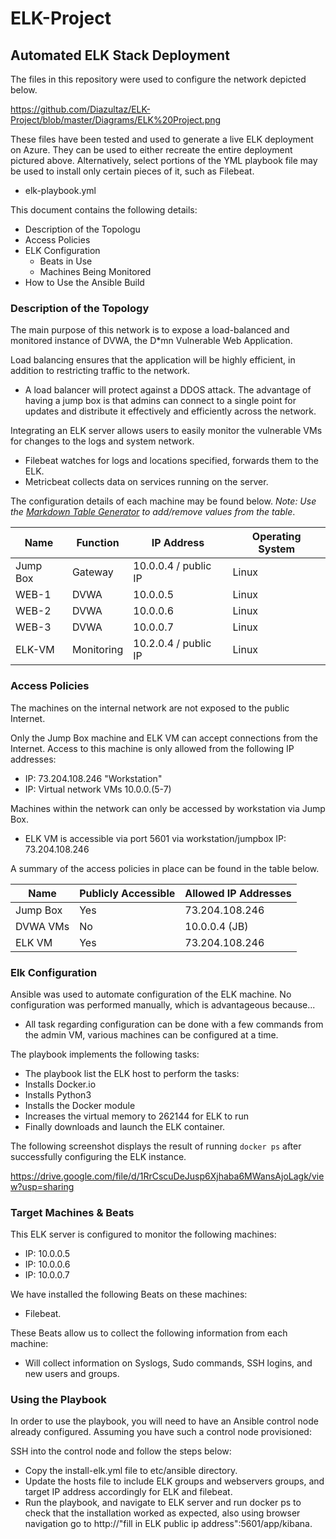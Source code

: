 # ELK-Project
## Automated ELK Stack Deployment

The files in this repository were used to configure the network depicted below.

https://github.com/Diazultaz/ELK-Project/blob/master/Diagrams/ELK%20Project.png

These files have been tested and used to generate a live ELK deployment on Azure. 
They can be used to either recreate the entire deployment pictured above. 
Alternatively, select portions of the YML playbook file may be used to install only certain pieces of it,
such as Filebeat.

  - elk-playbook.yml

This document contains the following details:
- Description of the Topologu
- Access Policies
- ELK Configuration
  - Beats in Use
  - Machines Being Monitored
- How to Use the Ansible Build


### Description of the Topology

The main purpose of this network is to expose a load-balanced and monitored instance of DVWA, the D*mn Vulnerable Web Application.

Load balancing ensures that the application will be highly efficient, in addition to restricting traffic to the network.
- A load balancer will protect against a DDOS attack. The advantage of having a jump box is that admins can connect to a single point for updates and distribute it effectively and efficiently across the network.

Integrating an ELK server allows users to easily monitor the vulnerable VMs for changes to the logs and system network.
- Filebeat watches for logs and locations specified, forwards them to the ELK.
- Metricbeat collects data on services running on the server.

The configuration details of each machine may be found below.
_Note: Use the [Markdown Table Generator](http://www.tablesgenerator.com/markdown_tables) to add/remove values from the table_.

| Name     | Function | IP Address            | Operating System |
|----------|----------|-----------------------|------------------|
| Jump Box | Gateway  | 10.0.0.4 / public IP  | Linux            |
| WEB-1    |   DVWA   | 10.0.0.5              | Linux            |
| WEB-2    |   DVWA   | 10.0.0.6              | Linux            |
| WEB-3    |   DVWA   | 10.0.0.7              | Linux            |
| ELK-VM   |Monitoring| 10.2.0.4 / public IP  | Linux            |

### Access Policies

The machines on the internal network are not exposed to the public Internet. 

Only the Jump Box machine and ELK VM can accept connections from the Internet. Access to this machine is only allowed from the following IP addresses:
- IP: 73.204.108.246 "Workstation"
- IP: Virtual network VMs 10.0.0.(5-7)

Machines within the network can only be accessed by workstation via Jump Box.
- ELK VM is accessible via port 5601 via workstation/jumpbox IP: 73.204.108.246

A summary of the access policies in place can be found in the table below.

| Name     | Publicly Accessible | Allowed IP Addresses |
|----------|---------------------|----------------------|
| Jump Box | Yes                 | 73.204.108.246       |
| DVWA VMs | No                  | 10.0.0.4 (JB)        |
| ELK VM   | Yes                 | 73.204.108.246       |

### Elk Configuration

Ansible was used to automate configuration of the ELK machine. No configuration was performed manually, which is advantageous because...
- All task regarding configuration can be done with a few commands from the admin VM, various machines can be configured at a time.

The playbook implements the following tasks:
- The playbook list the ELK host to perform the tasks:
- Installs Docker.io
- Installs Python3
- Installs the Docker module
- Increases the virtual memory to 262144 for ELK to run
- Finally downloads and launch the ELK container.

The following screenshot displays the result of running `docker ps` after successfully configuring the ELK instance.

https://drive.google.com/file/d/1RrCscuDeJusp6Xjhaba6MWansAjoLagk/view?usp=sharing

### Target Machines & Beats
This ELK server is configured to monitor the following machines:
- IP: 10.0.0.5
- IP: 10.0.0.6
- IP: 10.0.0.7

We have installed the following Beats on these machines:
- Filebeat.

These Beats allow us to collect the following information from each machine:

- Will collect information on Syslogs, Sudo commands, SSH logins, and new users and groups.

### Using the Playbook
In order to use the playbook, you will need to have an Ansible control node already configured. Assuming you have such a control node provisioned: 

SSH into the control node and follow the steps below:

- Copy the install-elk.yml file to etc/ansible directory.
- Update the hosts file to include ELK groups and webservers groups, and target IP address accordingly for ELK and filebeat.
- Run the playbook, and navigate to ELK server and run docker ps to check that the installation worked as expected, also using browser navigation go to http://"fill in ELK public ip address":5601/app/kibana.
